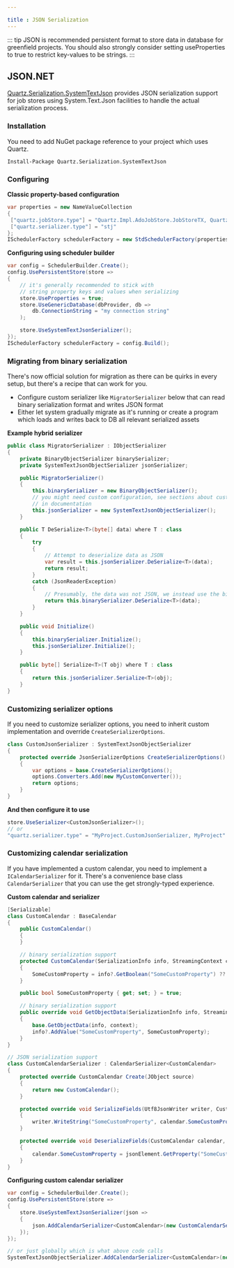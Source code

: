 ```yaml
---

title : JSON Serialization
---
```


::: tip
JSON is recommended persistent format to store data in database for greenfield projects.
You should also strongly consider setting useProperties to true to restrict key-values to be strings.
:::

## JSON.NET

[Quartz.Serialization.SystemTextJson](https://www.nuget.org/packages/Quartz.Serialization.SystemTextJson) provides JSON serialization support for job stores using
System.Text.Json facilities to handle the actual serialization process.

### Installation

You need to add NuGet package reference to your project which uses Quartz.

```shell
Install-Package Quartz.Serialization.SystemTextJson
```

### Configuring

**Classic property-based configuration**

```csharp
var properties = new NameValueCollection
{
 ["quartz.jobStore.type"] = "Quartz.Impl.AdoJobStore.JobStoreTX, Quartz",
 ["quartz.serializer.type"] = "stj"
};
ISchedulerFactory schedulerFactory = new StdSchedulerFactory(properties);
```

**Configuring using scheduler builder**

```csharp
var config = SchedulerBuilder.Create();
config.UsePersistentStore(store =>
{
    // it's generally recommended to stick with
    // string property keys and values when serializing
    store.UseProperties = true;
    store.UseGenericDatabase(dbProvider, db =>
        db.ConnectionString = "my connection string"
    );

    store.UseSystemTextJsonSerializer();
});
ISchedulerFactory schedulerFactory = config.Build();
```

### Migrating from binary serialization

There's now official solution for migration as there can be quirks in every setup, but there's a recipe that can work for you.

* Configure custom serializer like `MigratorSerializer` below that can read binary serialization format and writes JSON format
* Either let system gradually migrate as it's running or create a program which loads and writes back to DB all relevant serialized assets

**Example hybrid serializer**

```csharp
public class MigratorSerializer : IObjectSerializer
{
    private BinaryObjectSerializer binarySerializer;
    private SystemTextJsonObjectSerializer jsonSerializer;

    public MigratorSerializer()
    {
        this.binarySerializer = new BinaryObjectSerializer();
        // you might need custom configuration, see sections about customizing
        // in documentation
        this.jsonSerializer = new SystemTextJsonObjectSerializer();
    }

    public T DeSerialize<T>(byte[] data) where T : class
    {
        try
        {
            // Attempt to deserialize data as JSON
            var result = this.jsonSerializer.DeSerialize<T>(data);
            return result;
        }
        catch (JsonReaderException)
        {
            // Presumably, the data was not JSON, we instead use the binary serializer
            return this.binarySerializer.DeSerialize<T>(data);
        }
    }

    public void Initialize()
    {
        this.binarySerializer.Initialize();
        this.jsonSerializer.Initialize();
    }

    public byte[] Serialize<T>(T obj) where T : class
    {
        return this.jsonSerializer.Serialize<T>(obj);
    }
}
```

### Customizing serializer options

 If you need to customize serializer options, you need to inherit custom implementation and override `CreateSerializerOptions`.

```csharp
class CustomJsonSerializer : SystemTextJsonObjectSerializer
{
    protected override JsonSerializerOptions CreateSerializerOptions()
    {
        var options = base.CreateSerializerOptions();
        options.Converters.Add(new MyCustomConverter());
        return options;
    }
}
```

**And then configure it to use**

```csharp
store.UseSerializer<CustomJsonSerializer>();
// or
"quartz.serializer.type" = "MyProject.CustomJsonSerializer, MyProject"
```

### Customizing calendar serialization

If you have implemented a custom calendar, you need to implement a `ICalendarSerializer` for it.
There's a convenience base class `CalendarSerializer` that you can use the get strongly-typed experience.

**Custom calendar and serializer**

```csharp
[Serializable]
class CustomCalendar : BaseCalendar
{
    public CustomCalendar()
    {
    }

    // binary serialization support
    protected CustomCalendar(SerializationInfo info, StreamingContext context) : base(info, context)
    {
        SomeCustomProperty = info?.GetBoolean("SomeCustomProperty") ?? true;
    }

    public bool SomeCustomProperty { get; set; } = true;

    // binary serialization support
    public override void GetObjectData(SerializationInfo info, StreamingContext context)
    {
        base.GetObjectData(info, context);
        info?.AddValue("SomeCustomProperty", SomeCustomProperty);
    }
}

// JSON serialization support
class CustomCalendarSerializer : CalendarSerializer<CustomCalendar>
{
    protected override CustomCalendar Create(JObject source)
    {
        return new CustomCalendar();
    }

    protected override void SerializeFields(Utf8JsonWriter writer, CustomCalendar calendar)
    {
        writer.WriteString("SomeCustomProperty", calendar.SomeCustomProperty);
    }

    protected override void DeserializeFields(CustomCalendar calendar, JsonElement jsonElement)
    {
        calendar.SomeCustomProperty = jsonElement.GetProperty("SomeCustomProperty").GetBoolean()
    }
}
```

**Configuring custom calendar serializer**

```csharp
var config = SchedulerBuilder.Create();
config.UsePersistentStore(store =>
{
    store.UseSystemTextJsonSerializer(json =>
    {
        json.AddCalendarSerializer<CustomCalendar>(new CustomCalendarSerializer());
    });
});

// or just globally which is what above code calls
SystemTextJsonObjectSerializer.AddCalendarSerializer<CustomCalendar>(new CustomCalendarSerializer());
```
